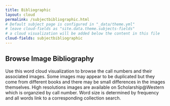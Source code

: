 ```yaml
---
title: Bibliographic
layout: cloud
permalink: /subjectbibliographic.html
# Default subject page is configured in "_data/theme.yml"
# leave cloud-fields as "site.data.theme.subjects-fields"
# a cloud visualization will be added below the content in this file
cloud-fields: subjectbibliographic
---
```


## Browse Image Bibliography

Use this word cloud visualization to browse the call numbers and their associated images. Some images may appear to be duplicated but they come from different books and there may be small differences in the images themselves. High resolutions images are available on Scholarship@Western which is organzied by call number.
Word size is determined by frequency and all words link to a corresponding collection search.
